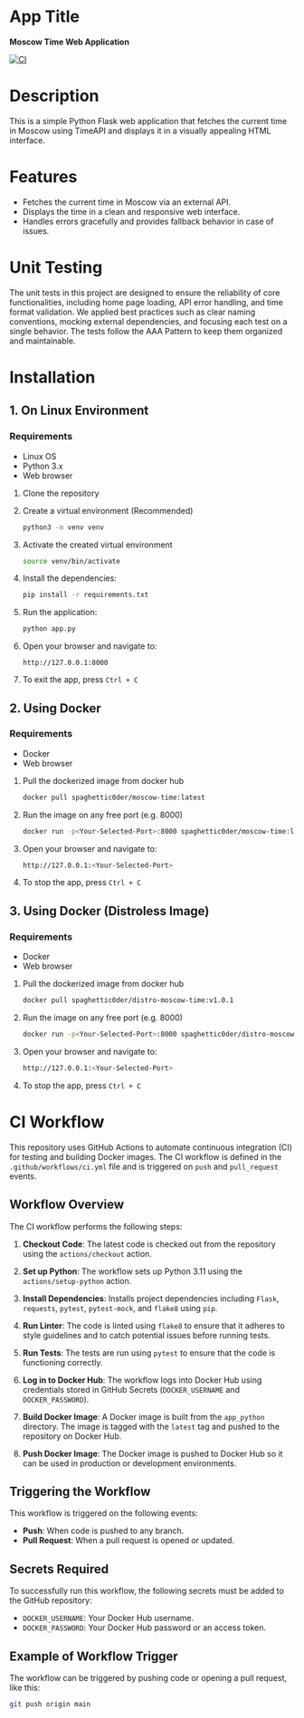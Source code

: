 # App Title
**Moscow Time Web Application**

[![CI](https://github.com/spaghetti-cod3r/devops/actions/workflows/ci.yml/badge.svg?branch=lab3)](https://github.com/spaghetti-cod3r/devops/actions/workflows/ci.yml)

# Description
This is a simple Python Flask web application that fetches the current time in Moscow using TimeAPI and displays it in a visually appealing HTML interface.

# Features
- Fetches the current time in Moscow via an external API.
- Displays the time in a clean and responsive web interface.
- Handles errors gracefully and provides fallback behavior in case of issues.

# Unit Testing
The unit tests in this project are designed to ensure the reliability of core functionalities, including home page loading, API error handling, and time format validation. We applied best practices such as clear naming conventions, mocking external dependencies, and focusing each test on a single behavior. The tests follow the AAA Pattern to keep them organized and maintainable.

# Installation

## 1. On Linux Environment

### Requirements
- Linux OS
- Python 3.x
- Web browser

1. Clone the repository

2. Create a virtual environment (Recommended)
   ```bash
   python3 -m venv venv
   ```

3. Activate the created virtual environment
   ```bash
   source venv/bin/activate
   ```

4. Install the dependencies:
   ```bash
   pip install -r requirements.txt
   ```

5. Run the application:
   ```bash
   python app.py
   ```

6. Open your browser and navigate to:
   ```
   http://127.0.0.1:8000
   ```

7. To exit the app, press ```Ctrl + C```

## 2. Using Docker

### Requirements
- Docker
- Web browser

1. Pull the dockerized image from docker hub
   ```bash
   docker pull spaghettic0der/moscow-time:latest
   ```

2. Run the image on any free port (e.g. 8000)
   ```bash
   docker run -p<Your-Selected-Port>:8000 spaghettic0der/moscow-time:latest
   ```

3. Open your browser and navigate to:
   ```bash
   http://127.0.0.1:<Your-Selected-Port>
   ```

4. To stop the app, press ```Ctrl + C```

## 3. Using Docker (Distroless Image)

### Requirements
- Docker
- Web browser

1. Pull the dockerized image from docker hub
   ```bash
   docker pull spaghettic0der/distro-moscow-time:v1.0.1
   ```

2. Run the image on any free port (e.g. 8000)
   ```bash
   docker run -p<Your-Selected-Port>:8000 spaghettic0der/distro-moscow-time:v1.0.1
   ```

3. Open your browser and navigate to:
   ```bash
   http://127.0.0.1:<Your-Selected-Port>
   ```

4. To stop the app, press ```Ctrl + C```


# CI Workflow

This repository uses GitHub Actions to automate continuous integration (CI) for testing and building Docker images. The CI workflow is defined in the `.github/workflows/ci.yml` file and is triggered on `push` and `pull_request` events.


## Workflow Overview

The CI workflow performs the following steps:

1. **Checkout Code**: The latest code is checked out from the repository using the `actions/checkout` action.

2. **Set up Python**: The workflow sets up Python 3.11 using the `actions/setup-python` action.

3. **Install Dependencies**: Installs project dependencies including `Flask`, `requests`, `pytest`, `pytest-mock`, and `flake8` using `pip`.

4. **Run Linter**: The code is linted using `flake8` to ensure that it adheres to style guidelines and to catch potential issues before running tests.

5. **Run Tests**: The tests are run using `pytest` to ensure that the code is functioning correctly.

6. **Log in to Docker Hub**: The workflow logs into Docker Hub using credentials stored in GitHub Secrets (`DOCKER_USERNAME` and `DOCKER_PASSWORD`).

7. **Build Docker Image**: A Docker image is built from the `app_python` directory. The image is tagged with the `latest` tag and pushed to the repository on Docker Hub.

8. **Push Docker Image**: The Docker image is pushed to Docker Hub so it can be used in production or development environments.

## Triggering the Workflow

This workflow is triggered on the following events:
- **Push**: When code is pushed to any branch.
- **Pull Request**: When a pull request is opened or updated.

## Secrets Required

To successfully run this workflow, the following secrets must be added to the GitHub repository:
- `DOCKER_USERNAME`: Your Docker Hub username.
- `DOCKER_PASSWORD`: Your Docker Hub password or an access token.

## Example of Workflow Trigger

The workflow can be triggered by pushing code or opening a pull request, like this:

```bash
git push origin main
```
